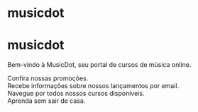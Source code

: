 # musicdot
musicdot
========

Bem-vindo à MusicDot, seu portal de cursos de mùsica online.

Confira nossas promoções.  
Recebe informações sobre nossos lançamentos por email.  
Navegue por todos nossos cursos disponíveis.  
Aprenda sem sair de casa.
